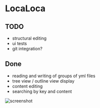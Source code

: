 # LocaLoca

## TODO
- structural editing
- ui tests
- git integration?

## Done
- reading and writing of groups of yml files
- tree view / outline view display
- content editing
- searching by key and content

![screenshot](https://dl.dropboxusercontent.com/s/xryu0i66bmb1x17/screenshot.png)
